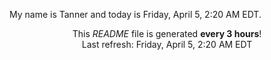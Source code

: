 My name is Tanner and today is Friday, April 5, 2:20 AM EDT.

<p align="center">This <i>README</i> file is generated <b>every 3 hours</b>!</br>Last refresh: Friday, April 5, 2:20 AM EDT<br /></p>
